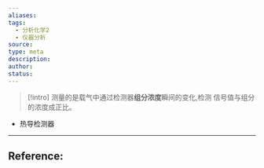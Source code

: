 ```yaml
---
aliases: 
tags:
  - 分析化学2
  - 仪器分析
source: 
type: meta
description: 
author: 
status:
---
```


>[!intro]
>测量的是载气中通过检测器**组分浓度**瞬间的变化,检测 信号值与组分的浓度成正比。

- 热导检测器



---

## Reference: